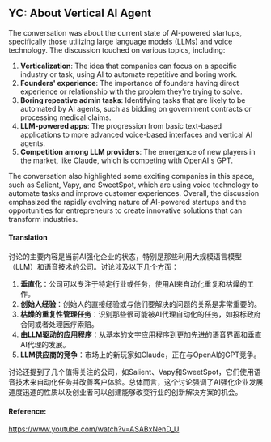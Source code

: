 ## YC: About Vertical AI Agent

The conversation was about the current state of AI-powered startups, specifically those utilizing large language models (LLMs) and voice technology. The discussion touched on various topics, including:

1. **Verticalization**: The idea that companies can focus on a specific industry or task, using AI to automate repetitive and boring work.
2. **Founders' experience**: The importance of founders having direct experience or relationship with the problem they're trying to solve.
3. **Boring repeative admin tasks**: Identifying tasks that are likely to be automated by AI agents, such as bidding on government contracts or processing medical claims.
4. **LLM-powered apps**: The progression from basic text-based applications to more advanced voice-based interfaces and vertical AI agents.
5. **Competition among LLM providers**: The emergence of new players in the market, like Claude, which is competing with OpenAI's GPT.

The conversation also highlighted some exciting companies in this space, such as Salient, Vapy, and SweetSpot, which are using voice technology to automate tasks and improve customer experiences. Overall, the discussion emphasized the rapidly evolving nature of AI-powered startups and the opportunities for entrepreneurs to create innovative solutions that can transform industries.

#### Translation 

<document>

讨论的主要内容是当前AI强化企业的状态，特别是那些利用大规模语言模型（LLM）和语音技术的公司。讨论涉及以下几个方面：

1. **垂直化**：公司可以专注于特定行业或任务，使用AI来自动化重复和枯燥的工作。
2. **创始人经验**：创始人的直接经验或与他们要解决的问题的关系是非常重要的。
3. **枯燥的重复性管理任务**：识别那些很可能被AI代理自动化的任务，如投标政府合同或者处理医疗索赔。
4. **由LLM驱动的应用程序**：从基本的文字应用程序到更加先进的语音界面和垂直AI代理的发展。
5. **LLM供应商的竞争**：市场上的新玩家如Claude，正在与OpenAI的GPT竞争。

讨论还提到了几个值得关注的公司，如Salient、Vapy和SweetSpot，它们使用语音技术来自动化任务并改善客户体验。总体而言，这个讨论强调了AI强化企业发展速度迅速的性质以及创业者可以创建能够改变行业的创新解决方案的机会。

</document>

#### Reference: 

https://www.youtube.com/watch?v=ASABxNenD_U